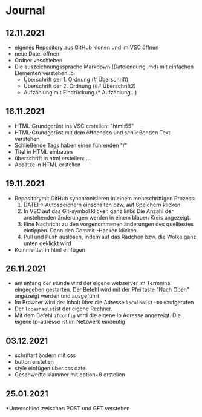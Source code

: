 # Journal

## 12.11.2021
* eigenes Repository aus GitHub klonen und im VSC öffnen
* neue Datei öffnen
* Ordner veschieben
* Die auszeichnungssprache Markdown (Dateiendung .md) mit einfachen Elementen verstehen .bi
    * Überschrift der 1. Ordnung (# Überschrift)
    * Überschrift der 2. Ordnung (## Überschrift2)
    * Aufzählung mit Eindrückung (* Aufzählung...)

 ## 16.11.2021
 *  HTML-Grundgerüst ins VSC erstellen: "html:55"
 * HTML-Grundgerüst mit dem öffnenden und schließenden Text verstehen
 *  Schließende Tags haben einen führenden "/"
 * Titel in HTML einbauen
 * überschrift in html erstellen: <h>...</g1>
*  Absätze in HTML erstellen <p>

## 19.11.2021
 * Repositorymit GitHub synchronisieren in einem mehrschrittigen 
 Prozess:
    1. DATEI-> Autospeichern einschalten bzw. auf Speichern klicken
    2. In VSC auf das Git-symbol klicken ganz links
        Die Anzahl der anstehenden änderungen werden in einem blauen Kreis angezeigt.
    3. Eine Nachricht zu den vorgenommenen änderungen des quelltextes eintippen. Dann den Commit -Hacken klicken.
    4. Pull und Push auslösen, indem auf das Rädchen bzw. die Wolke ganz unten geklickt wird
 * Kommentar in html einfügen <!--ich bin ein Kommentar-->
 
## 26.11.2021
* am anfang der stunde wird der eigene webserver im Termninal eingegeben gestarten. Der Befehl wird mit der Pfeiltaste "Nach Oben" angezeigt werden und ausgeführt
* Im Browser wird der Inhalt über die Adresse ```localhoist:3000```aufgerufen
* Der ```locashaolst```ist der eigene Rechner.
* Mit dem Befehl ```ifconfig``` wird die eigene Ip Adresse angezeigt. Die eigene Ip-adresse ist im Netzwerk eindeutig

## 03.12.2021
* schriftart ändern mit css
* button erstellen 
* style einfügen über.css datei
* Geschweifte klammer mit option+8 erstellen


## 25.01.2021
*Unterschied zwischen POST und GET verstehen